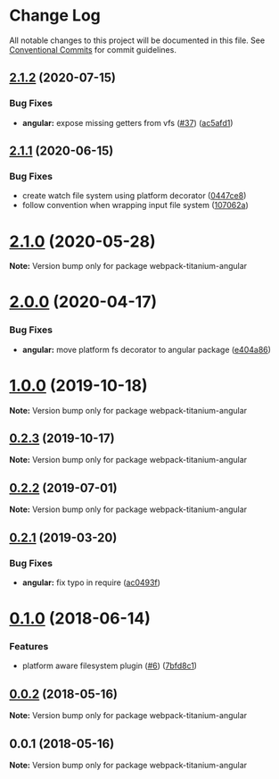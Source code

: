 # Change Log

All notable changes to this project will be documented in this file.
See [Conventional Commits](https://conventionalcommits.org) for commit guidelines.

## [2.1.2](https://github.com/appcelerator/titanium-webpack-devkit/compare/v2.1.1...v2.1.2) (2020-07-15)


### Bug Fixes

* **angular:** expose missing getters from vfs ([#37](https://github.com/appcelerator/titanium-webpack-devkit/issues/37)) ([ac5afd1](https://github.com/appcelerator/titanium-webpack-devkit/commit/ac5afd1))





## [2.1.1](https://github.com/appcelerator/titanium-webpack-devkit/compare/v2.1.0...v2.1.1) (2020-06-15)


### Bug Fixes

* create watch file system using platform decorator ([0447ce8](https://github.com/appcelerator/titanium-webpack-devkit/commit/0447ce8))
* follow convention when wrapping input file system ([107062a](https://github.com/appcelerator/titanium-webpack-devkit/commit/107062a))





# [2.1.0](https://github.com/appcelerator/titanium-webpack-devkit/compare/v2.0.0...v2.1.0) (2020-05-28)

**Note:** Version bump only for package webpack-titanium-angular





# [2.0.0](https://github.com/appcelerator/titanium-webpack-devkit/compare/v1.0.0...v2.0.0) (2020-04-17)


### Bug Fixes

* **angular:** move platform fs decorator to angular package ([e404a86](https://github.com/appcelerator/titanium-webpack-devkit/commit/e404a86))





# [1.0.0](https://github.com/appcelerator/titanium-webpack-devkit/compare/v0.2.3...v1.0.0) (2019-10-18)

**Note:** Version bump only for package webpack-titanium-angular





## [0.2.3](https://github.com/appcelerator/titanium-webpack-devkit/compare/v0.2.2...v0.2.3) (2019-10-17)

**Note:** Version bump only for package webpack-titanium-angular





## [0.2.2](https://github.com/appcelerator/titanium-webpack-devkit/compare/v0.2.1...v0.2.2) (2019-07-01)

**Note:** Version bump only for package webpack-titanium-angular





## [0.2.1](https://github.com/appcelerator/titanium-webpack-devkit/compare/v0.1.0...v0.2.1) (2019-03-20)


### Bug Fixes

* **angular:** fix typo in require ([ac0493f](https://github.com/appcelerator/titanium-webpack-devkit/commit/ac0493f))





<a name="0.1.0"></a>
# [0.1.0](https://github.com/appcelerator/titanium-webpack-devkit/compare/v0.0.2...v0.1.0) (2018-06-14)


### Features

* platform aware filesystem plugin ([#6](https://github.com/appcelerator/titanium-webpack-devkit/issues/6)) ([7bfd8c1](https://github.com/appcelerator/titanium-webpack-devkit/commit/7bfd8c1))




<a name="0.0.2"></a>
## [0.0.2](https://github.com/appcelerator/titanium-webpack-devkit/compare/v0.0.1...v0.0.2) (2018-05-16)




**Note:** Version bump only for package webpack-titanium-angular

<a name="0.0.1"></a>
## 0.0.1 (2018-05-16)




**Note:** Version bump only for package webpack-titanium-angular
